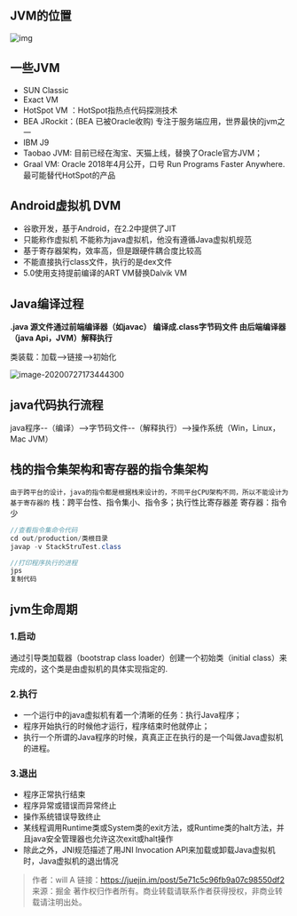 ## JVM的位置



![img](https://user-gold-cdn.xitu.io/2020/3/18/170ec702fcca6b37?imageView2/0/w/1280/h/960/format/webp/ignore-error/1)

## 一些JVM

- SUN Classic
- Exact VM
- HotSpot VM ：HotSpot指热点代码探测技术
- BEA JRockit：(BEA 已被Oracle收购) 专注于服务端应用，世界最快的jvm之一
- IBM J9
- Taobao JVM: 目前已经在淘宝、天猫上线，替换了Oracle官方JVM；
- Graal VM: Oracle 2018年4月公开，口号 Run Programs Faster Anywhere.最可能替代HotSpot的产品

## Android虚拟机 DVM

- 谷歌开发，基于Android，在2.2中提供了JIT
- 只能称作虚拟机 不能称为java虚拟机，他没有遵循Java虚拟机规范
- 基于寄存器架构，效率高，但是跟硬件耦合度比较高
- 不能直接执行class文件，执行的是dex文件
- 5.0使用支持提前编译的ART VM替换Dalvik VM

## Java编译过程

**.java 源文件通过前端编译器（如javac） 编译成.class字节码文件  由后端编译器（java Api，JVM）解释执行**

类装载：加载-->链接-->初始化

![image-20200727173444300](https://gitee.com/shaobing2021/typora/raw/master/img/20200727173456.png)

## java代码执行流程

java程序--（编译）-->字节码文件--（解释执行）-->操作系统（Win，Linux，Mac JVM）

## 栈的指令集架构和寄存器的指令集架构

`由于跨平台的设计，java的指令都是根据栈来设计的，不同平台CPU架构不同，所以不能设计为基于寄存器的`
 栈：跨平台性、指令集小、指令多；执行性比寄存器差
 寄存器：指令少

```java
//查看指令集命令代码
cd out/production/类根目录
javap -v StackStruTest.class

//打印程序执行的进程
jps
复制代码
```

## jvm生命周期

### 1.启动

通过引导类加载器（bootstrap class loader）创建一个初始类（initial class）来完成的，这个类是由虚拟机的具体实现指定的.

### 2.执行

- 一个运行中的java虚拟机有着一个清晰的任务：执行Java程序；
- 程序开始执行的时候他才运行，程序结束时他就停止；
- 执行一个所谓的Java程序的时候，真真正正在执行的是一个叫做Java虚拟机的进程。

### 3.退出

- 程序正常执行结束
- 程序异常或错误而异常终止
- 操作系统错误导致终止
- 某线程调用Runtime类或System类的exit方法，或Runtime类的halt方法，并且java安全管理器也允许这次exit或halt操作
- 除此之外，JNI规范描述了用JNI Invocation API来加载或卸载Java虚拟机时，Java虚拟机的退出情况

> 作者：will A
> 链接：https://juejin.im/post/5e71c5c96fb9a07c98550df2
> 来源：掘金
> 著作权归作者所有。商业转载请联系作者获得授权，非商业转载请注明出处。